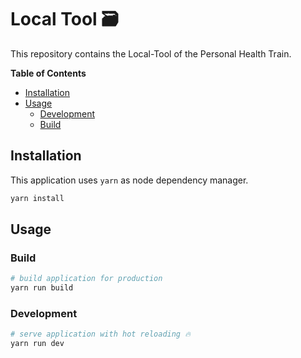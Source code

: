 # Local Tool 🗃
This repository contains the Local-Tool of the Personal Health Train.

**Table of Contents**

- [Installation](#installation)
- [Usage](#usage)
  - [Development](#development)
  - [Build](#build)

## Installation
This application uses `yarn` as node dependency manager.

``` bash
yarn install
```
## Usage

### Build

``` bash
# build application for production
yarn run build

```

### Development

``` bash
# serve application with hot reloading 🔥
yarn run dev
```
